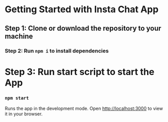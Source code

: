 # Getting Started with Insta Chat App

## Step 1: Clone or download the repository to your machine

### Step 2: Run `npm i` to install dependencies

# Step 3: Run start script to start the App

### `npm start`

Runs the app in the development mode.
Open [http://localhost:3000](http://localhost:3000) to view it in your browser.

